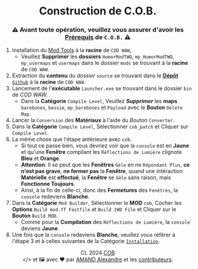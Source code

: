 <a name="top"></a>
<a name="readme-head"><div id="readme-head" align="center">
    <h1 id="readme-title">Construction de C.O.B.</h1>
    <h3 id="readme-warning">⚠️ Avant toute opération, veuillez vous assurer d'avoir les <a href="../README.md#readme-body-requirements">Prérequis</a> de <code>C.O.B.</code> ⚠️</h3>
</div></a>
<a name="readme-body"><div id="readme-body">
    <ol>
<li>Installation du <a href="https://wiki.ugx-mods.com/Modding/World-at-War-Modtools/Resources-and-Links/Modtools-Installation-Guide">Mod Tools</a> à la <strong>racine</strong> de <code>COD WAW</code><a href="https://github.com/tonikelope/megabasterd">.</a>
<ul>
<li>Veuillez <strong>Supprimer</strong> les <strong>dossiers</strong> <code>HumorModTWO</code>, <code>mp_HumorModTWO</code>, <code>mp_usermaps</code> et <code>usermaps</code> dans le <em>dossier</em> <code>mods</code> se trouvant à la <strong>racine</strong> de <code>COD WAW</code>.</li>
</ul>
</li>
<li>Extraction du <strong>contenu</strong> du <em>dossier</em> <code>source</code> se trouvant dans le <a href="https://github.com/AmandAlexandrePro/COB/tree/main/source"><strong>Dépôt</strong> <code>Github</code></a> à la <strong>racine</strong> de <code>COD WAW</code>.</li>
<li>Lancement de l'<strong>exécutable</strong> <code>Launcher.exe</code> se trouvant dans le dossier <code>bin</code> de <em>COD WAW</em>.
<ul>
<li>Dans la <strong>Catégorie</strong> <code>Compile Level</code>, Veuillez <strong><em>Supprimer</em></strong> les <strong>maps</strong> <code>barebones</code>, <code>bessie</code>, <code>mp_barebones</code> et <code>Payload</code> avec le <strong>Bouton</strong> <code>Delete Map</code>.</li>
</ul>
</li>
<li>Lancer la <code>Conversion</code> des <strong>Matériaux</strong> à l'aide du <em>Bouton</em> <code>Converter</code>.</li>
<li>Dans la <strong>Catégorie</strong> <code>Compile Level</code>, Sélectionner <code>cob_patch</code> et Cliquer sur <code>Compile Level</code>.</li>
<li>La même chose que l'étape antérieure avec <code>cob</code>.
<ul>
<li>Si tout ce passe bien, vous devriez voir que la <code>console</code> est en <strong>Jaune</strong> et qu'une <strong>Fenêtre</strong> compilant les <code>Réflections de Lumière</code> clignote <strong>Bleu</strong> et <strong>Orange</strong>.</li>
<li><strong>Attention</strong>: Il se peut que les <strong>Fenêtres</strong> <code>Gèle</code> en ne <code>Répondant Plus</code>, <strong>ce n'est pas grave</strong>, <strong>ne fermer pas</strong> la <strong>Fenêtre</strong>, quand une intéraction <strong>Matérielle</strong> est <strong>effectué</strong>, la <strong>Fenêtre</strong> se <code>Gèle</code> sans raison, mais <strong>Fonctionne Toujours</strong>.</li>
<li>Ainsi, à la fin de celle-ci, donc des <strong>Fermetures</strong> des <code>Fenêtres</code>, la <code>console</code> redeviens <strong>Blanche</strong>.</li>
</ul>
</li>
<li>Dans la <strong>Catégorie</strong> <code>Mod Builder</code>, Sélectionner le <strong>MOD</strong> <code>cob</code>, Cocher les <strong>Options</strong> <code>Build mod.ff Fastfile</code> et <code>Build IWD File</code> et Cliquer sur le <strong>Bouton</strong> <code>Build MOD</code>.
<ul>
<li>Comme pour la <strong>Compilation</strong> des <code>Réflections de Lumière</code>, la  <code>console</code> deviens <strong>Jaune</strong>.</li>
</ul>
</li>
<li>Une fois que la <code>console</code> redeviens <strong>Blanche</strong>, veuillez vous référer à l'étape 3 et à celles suivantes de la Catégorie <a href="../README.md#readme-body-setup-launch"><code>Installation</code></a>.</li>
</ol>
</div></a>
<a name="readme-footer"><p id="readme-footer" align="center">CL 2024 <a id="readme-footer-repo" href="https://github.com/AmandAlexandrePro/COB">COB</a><br>&lt;/&gt; et 🖼 avec ❤ par <a id="readme-footer-author" href="https://github.com/AmandAlexandrePro">AMAND Alexandre</a> et les <a id="readme-footer-contributors" href="https://github.com/AmandAlexandrePro/COB/graphs/contributors">contributeurs</a>.</p></a>
<a name="bottom"></a>